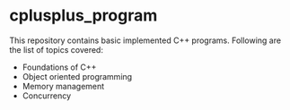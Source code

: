 # cplusplus_program
This repository contains basic implemented C++ programs. Following are the list of topics covered:

- Foundations of C++
- Object oriented programming
- Memory management
- Concurrency